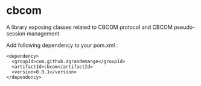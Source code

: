 # cbcom
A library exposing classes related to CBCOM protocol and CBCOM pseudo-session management

Add following dependency to your pom.xml :
```
<dependency>
  <groupId>com.github.dgrandemange</groupId>
  <artifactId>cbcom</artifactId>
  <version>0.0.1</version>
</dependency>
```
